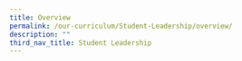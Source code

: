 ```yaml
---
title: Overview
permalink: /our-curriculum/Student-Leadership/overview/
description: ""
third_nav_title: Student Leadership
---
```


